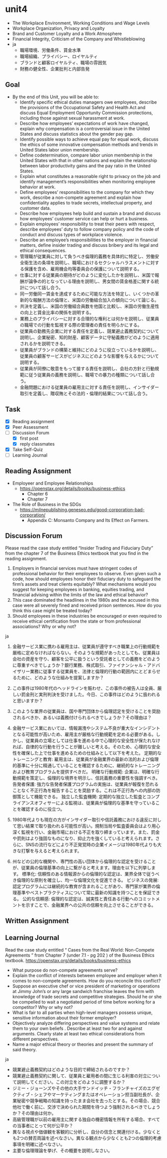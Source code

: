 # unit4

- The Workplace Environment, Working Conditions and Wage Levels
- Workplace Organization, Privacy and Loyalty
- Brand and Customer Loyalty and a Work Atmosphere
- Financial Integrity, Criticism of the Company and Whistleblowing
- ja
  - 職場環境、労働条件、賃金水準
  - 職場組織、プライバシー、ロイヤルティ
  - ブランドと顧客ロイヤルティ、職場の雰囲気
  - 財務の健全性、企業批判と内部告発

## Goal

- By the end of this Unit, you will be able to:
  - Identify specific ethical duties managers owe employees, describe the provisions of the Occupational Safety and Health Act and discuss Equal Employment Opportunity Commission protections, including those against sexual harassment at work.
  - Describe how employees’ expectations of work have changed, explain why compensation is a controversial issue in the United States and discuss statistics about the gender pay gap.
  - Identify possible ways to achieve equal pay for equal work, discuss the ethics of some innovative compensation methods and trends in United States labor union membership.
  - Define codetermination, compare labor union membership in the United States with that in other nations and explain the relationship between labor productivity gains and the pay ratio in the United States.
  - Explain what constitutes a reasonable right to privacy on the job and identify management’s responsibilities when monitoring employee behavior at work.
  - Define employees’ responsibilities to the company for which they work, describe a non-compete agreement and explain how confidentiality applies to trade secrets, intellectual property, and customer data.
  - Describe how employees help build and sustain a brand and discuss how employees’ customer service can help or hurt a business.
  - Explain employees’ responsibility to treat their peers with respect, describe employees’ duty to follow company policy and the code of conduct and discuss types of workplace violence.
  - Describe an employee’s responsibilities to the employer in financial matters, define insider trading and discuss bribery and its legal and ethical consequences.
  - 管理職が従業員に対して負うべき倫理的義務を具体的に特定し、労働安全衛生法の条項を説明し、職場におけるセクシャルハラスメントに対する保護を含め、雇用機会均等委員会の保護について説明する。
  - 仕事に対する従業員の期待がどのように変化したかを説明し、米国で報酬が論争の的となっている理由を説明し、男女間の賃金格差に関する統計について話し合う。
  - 同一労働同一賃金を達成するために可能な方法を特定し、いくつかの革新的な報酬方法の倫理と、米国の労働組合加入の傾向について論じる。
  - 共決を定義し、米国の労働組合員数を他国と比較し、米国の労働生産性の向上と賃金比率の関係を説明する。
  - 業務上のプライバシーに対する合理的な権利とは何かを説明し、従業員の職場での行動を監視する際の管理者の責任を明らかにする。
  - 従業員の勤務先企業に対する責任を定義し、競業避止義務契約について説明し、企業秘密、知的財産、顧客データに守秘義務がどのように適用されるかを説明できる。
  - 従業員がブランドの構築と維持にどのように役立っているかを説明し、従業員の顧客サービスがビジネスにどのような影響を与えるかについて説明する。
  - 従業員が同僚に敬意をもって接する責任を説明し、会社の方針と行動規範に従う従業員の義務を説明し、職場での暴力の種類について話し合う。
  - 金融問題における従業員の雇用主に対する責任を説明し、インサイダー取引を定義し、贈収賄とその法的・倫理的結果について話し合う。

## Task

- [x] Reading assignment
- [x] Peer Assessment
- [ ] Discussion Forum
  - [x] first post
  - [x] reply classmates
- [x] Take Self-Quiz
- [ ] Learning Journal

## Reading Assignment

- Employeer and Employee Relationships
  - <https://openstax.org/details/books/business-ethics>
    - Chapter 6
    - Chapter 7
- The Role of Business in the SDGs
  - <https://milnepublishing.geneseo.edu/good-corporation-bad-corporation/>
    - Appendix C: Monsanto Company and Its Effect on Farmers.

## Discussion Forum

Please read the case study entitled “Insider Trading and Fiduciary Duty” from the chapter 7 of the Business Ethics textbook that you find in the reading assignment.

1. Employers in financial services must have stringent codes of professional behavior for their employees to observe. Even given such a code, how should employees honor their fiduciary duty to safeguard the firm’s assets and treat clients equitably? What mechanisms would you suggest for keeping employees in banking, equities trading, and financial advising within the limits of the law and ethical behavior?
2. This case dominated the headlines in the 1980s and the accused in this case were all severely fined and received prison sentences. How do you think this case might be treated today?
3. Should employees in these industries be encouraged or even required to receive ethical certification from the state or from professional associations? Why or why not?

ja

1. 金融サービス業に携わる雇用主は、従業員が遵守すべき職業上の行動規範を厳格に定めなければならない。そのような規範があったとしても、従業員は会社の資産を守り、顧客を公平に扱うという受託者としての義務をどのように尊重すべきでしょうか？銀行業務、株式取引、ファイナンシャル・アドバイザリー業務に従事する従業員を、法律と倫理的行動の範囲内にとどまらせるために、どのような仕組みを提案しますか？
2. この事件は1980年代のヘッドラインを賑わせ、この事件の被告人は全員、厳しい罰金刑と実刑判決を受けました。今日、この事件はどのように扱われると思いますか？
3. このような業界の従業員は、国や専門団体から倫理認定を受けることを奨励されるべきか、あるいは義務付けられるべきでしょうか？その理由は？

1. 金融サービス業においては、情報漏洩やシステム不良が重大なインシデントとなる可能性が高いため、雇用主が厳格な行動規範を定める必要がある。しかし、従業員の立場としては仕事を進める中で心理的な安全性が保たれなければ、自律的な行動を行うことが難しいと考える。そのため、心理的な安全性を確保した上で仕事を進めるための仕組みとして以下を考えた。
  定期的なトレーニングと教育:  雇用主は、従業員が金融業界の最新の法的および倫理的基準に十分に精通していることを確認するために、継続的なトレーニングおよび教育プログラムを提供すべきだ。
  明確な行動規範: 企業は、明確な行動規範を策定し、倫理的な境界を明示し、信託義務の重要性を強調すべき。
  告発者保護: 強力な告発者保護プログラムの実施は、従業員が報復を恐れることなく不正行為を報告することを奨励する。これは不正行為への内部の防御策として機能できる。
  独立した監査機関: 定期的な独立した監査とコンプライアンスオフィサーによる監視は、従業員が倫理的な基準を守っていることを確認するのに役立つ。
2. 1980年代よりも現在の方がインサイダー取引や信託義務における違反に対して思い結果で取り扱われる可能性が高い。規制当局や監査委員会はより用心深く監視を行い、金融市場における不正を取り締まっています。また、罰金や罰則はより強固なものになり、抑止力を強くしていると考えられます。さらに、SNSの流行などにより不正発覚時の企業イメージは1980年代よりも大きな打撃を与えると考えられます。
3. 州などの公的な機関や、専門性の高い団体から倫理的な認定を受けることが、従業員の倫理基準の向上に繋がると考えます。理由を以下に列挙します。
  標準化: 信頼性のある情報源からの倫理的な認定は、業界全体で従うべき倫理的な原則を確立し、均一な倫理文化を促進できる。
  ビジネスの発展: 認定プログラムには継続的な教育が含まれることがあり、専門家が業界の倫理基準やベストプラクティスについて常に最新の知識を持つことを保証できる。
  公的な信頼感: 倫理的な認定は、誠実性と責任ある行動へのコミットメントを示すことで、金融業界への公共の信頼を向上させることができる。

## Written Assignment

## Learning Journal

Read the case study entitled “ Cases from the Real World:  Non-Compete Agreements ”  from Chapter 7  (under 7.1 - pg 202 )  of the  Business Ethics textbook. <https://openstax.org/details/books/business-ethics>

- What purpose do non-compete agreements serve?  
- Explain the conflict of interests between employee and employer when it comes to non-compete agreements. How do you reconcile this conflict?  
- Suppose an executive chef or vice president of marketing or operations at Jimmy John’s or any large sandwich franchise leaves the firm with knowledge of trade secrets and competitive strategies. Should he or she be compelled to wait a negotiated period of time before working for a competitor? Why or why not?  
- What is fair to all parties when high-level managers possess unique, sensitive information about their former employer?
- Objectively analyze differing perspectives and value systems and relate them to your own beliefs . Describe at least two for and against arguments. Clearly state at least two ethical considerations from different perspectives.
- Name a major ethical theory or theories and present the summary of said theory.

ja

- 競業避止義務契約はどのような目的で締結されるのですか？
- 競業避止義務契約に関して、従業員と雇用者の間に生じる利害の対立について説明してください。この対立をどのように調整するか？
- ジミー・ジョーンズやその他の大手サンドイッチ・フランチャイズのエグゼクティブ・シェフやマーケティングまたはオペレーション担当副社長が、企業秘密や競争戦略の知識を持ったまま会社を去ったとする。その場合、競合他社で働く前に、交渉で決められた期間を待つよう強制されるべきでしょうか？その理由は何か。
- 高級管理職が以前の雇用主に関する独自の機密情報を所有する場合、すべての当事者にとって何が公平か？
- 異なる視点や価値観を客観的に分析し、自分の信念と関連付ける。少なくとも2つの賛否両論を述べなさい。異なる観点から少なくとも2つの倫理的考慮事項を明確に述べなさい。
- 主要な倫理理論を挙げ、その概要を説明しなさい。
